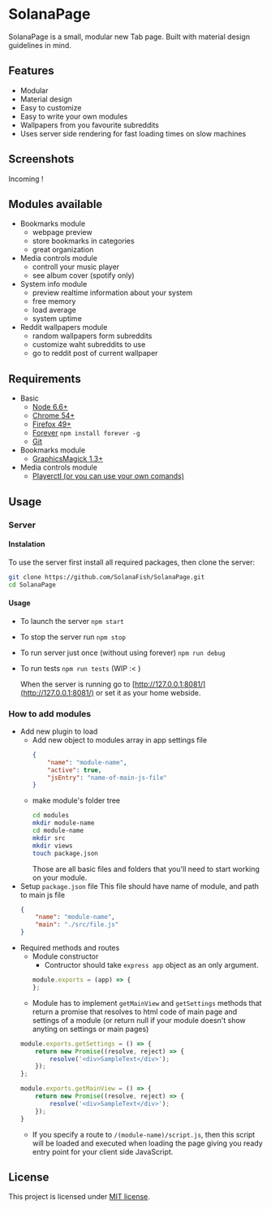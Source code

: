 # SolanaPage

SolanaPage is a small, modular new Tab page.
Built with material design guidelines in mind.

## Features

- Modular
- Material design
- Easy to customize
- Easy to write your own modules
- Wallpapers from you favourite subreddits
- Uses server side rendering for fast loading times on slow machines

## Screenshots
Incoming !

## Modules available

- Bookmarks module
    - webpage preview
    - store bookmarks in categories
    - great organization
- Media controls module
    - controll your music player
    - see album cover (spotify only)
- System info module
    - preview realtime information about your system
    - free memory
    - load average
    - system uptime
- Reddit wallpapers module
    - random wallpapers form subreddits
    - customize waht subreddits to use
    - go to reddit post of current wallpaper

## Requirements

- Basic
    - [Node 6.6+](https://nodejs.org/en/download/package-manager/)
    - [Chrome 54+](https://www.google.com/chrome/browser/desktop/index.html)
    - [Firefox 49+](https://www.mozilla.org/pl/firefox/new/)
    - [Forever](https://github.com/foreverjs/forever) `npm install forever -g`
    - [Git](https://git-scm.com/book/en/v2/Getting-Started-Installing-Git)
- Bookmarks module
    - [GraphicsMagick 1.3+](http://www.graphicsmagick.org/README.html)
- Media controls module
    - [Playerctl (or you can use your own comands)](https://github.com/acrisci/playerctl)

## Usage

### Server
#### Instalation

To use the server first install all required packages, then clone the server:
```bash
git clone https://github.com/SolanaFish/SolanaPage.git
cd SolanaPage
```
#### Usage
- To  launch the server `npm start`
- To stop the server run `npm stop`
- To run server just once (without using forever) `npm run debug`
- To run tests `npm run tests` (WIP :< )

    When the server is running go to [http://127.0.0.1:8081/](http://127.0.0.1:8081/) or set it as your home webside.

### How to add modules

- Add new plugin to load
    - Add new object to modules array in app settings file
        ```JSON
        {
            "name": "module-name",
            "active": true,
            "jsEntry": "name-of-main-js-file"
        }
        ```
    - make module's folder tree
        ```bash
        cd modules
        mkdir module-name
        cd module-name
        mkdir src
        mkdir views
        touch package.json
        ```
        Those are all basic files and folders that you'll need to start working on your module.
- Setup `package.json` file
    This file should have name of module, and path to main js file
    ```json
    {
        "name": "module-name",
        "main": "./src/file.js"
    }
    ```
- Required methods and routes
    - Module constructor
        - Contructor should take `express app` object as an only argument.
        ```JavaScript
        module.exports = (app) => {
        };
        ```
    - Module has to implement `getMainView` and `getSettings` methods that return a promise that resolves to html code of main page and settings of a module (or return null if your module doesn't show anyting on settings or main pages)
    ```JavaScript
    module.exports.getSettings = () => {
        return new Promise((resolve, reject) => {
            resolve('<div>SampleText</div>');
        });
    };

    module.exports.getMainView = () => {
        return new Promise((resolve, reject) => {
            resolve('<div>SampleText</div>');
        });
    }
    ```
    - If you specify a route to `/(module-name)/script.js`, then this script will be loaded and executed when loading the page giving you ready entry point for your client side JavaScript.

## License

This project is licensed under [MIT license](LICENSE).

